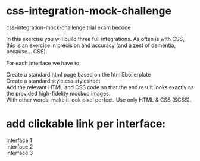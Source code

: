 # css-integration-mock-challenge
css-integration-mock-challenge trial exam becode

In this exercise you will build three full integrations.
As often is with CSS, this is an exercise in precision and accuracy (and a zest of dementia, because... CSS).

For each interface we have to:

Create a standard html page based on the html5boilerplate <br>
Create a standard style.css stylesheet <br>
Add the relevant HTML and CSS code so that the end result looks exactly as the provided high-fidelity mockup images. <br>
With other words, make it look pixel perfect. Use only HTML & CSS (SCSS).


# add clickable link per interface: 
Interface 1<br>
interface 2<br>
interface 3<br>



